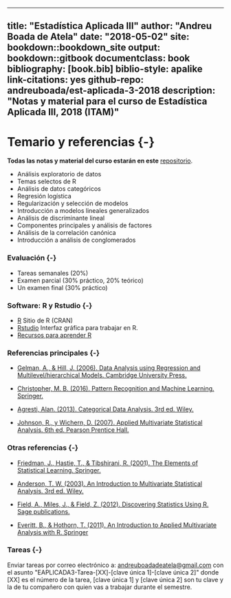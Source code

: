
--- 
title: "Estadística Aplicada III"
author: "Andreu Boada de Atela"
date: "2018-05-02"
site: bookdown::bookdown_site
output: bookdown::gitbook
documentclass: book
bibliography: [book.bib]
biblio-style: apalike
link-citations: yes
github-repo: andreuboada/est-aplicada-3-2018
description: "Notas y material para el curso de Estadística Aplicada III, 2018 (ITAM)"
---

# Temario y referencias {-}

**Todas las notas y material del curso estarán en este** [repositorio](https://github.com/andreuboada/est-aplicada-3-2018).

- Análisis exploratorio de datos
- Temas selectos de R
- Análisis de datos categóricos
- Regresión logística 
- Regularización y selección de modelos
- Introducción a modelos lineales generalizados
- Análisis de discriminante lineal
- Componentes principales y análisis de factores
- Análisis de la correlación canónica
- Introducción a análisis de conglomerados

### Evaluación {-}

- Tareas semanales (20%)
- Examen parcial (30% práctico, 20% teórico)
- Un examen final (30% práctico)

### Software: R y Rstudio {-}

- [R](https://cran.r-project.org) Sitio de R (CRAN)
- [Rstudio](https://www.rstudio.com/products/RStudio/) Interfaz gráfica para trabajar en R.
- [Recursos para aprender R](https://www.rstudio.com/online-learning/#R)

### Referencias principales {-}

- [Gelman, A., & Hill, J. (2006). Data Analysis using Regression and Multilevel/hierarchical Models. Cambridge University Press.](https://www.amazon.com/gp/product/052168689X/)

- [Christopher, M. B. (2016). Pattern Recognition and Machine Learning. Springer.](http://www.springer.com/us/book/9780387310732)

- [Agresti, Alan. (2013). Categorical Data Analysis. 3rd ed. Wiley.](https://www.wiley.com/en-us/Categorical+Data+Analysis%2C+3rd+Edition-p-9780470463635)

- [Johnson, R., y Wichern, D. (2007). Applied Multivariate Statistical Analysis. 6th ed. Pearson Prentice Hall.](https://www.pearson.com/us/higher-education/program/Johnson-Applied-Multivariate-Statistical-Analysis-6th-Edition/PGM274834.html)

### Otras referencias {-}

- [Friedman, J., Hastie, T., & Tibshirani, R. (2001). The Elements of Statistical Learning. Springer.](https://web.stanford.edu/~hastie/ElemStatLearn/)

- [Anderson, T. W. (2003). An Introduction to Multivariate Statistical Analysis. 3rd ed. Wiley.](https://www.amazon.com/Introduction-Multivariate-Statistical-Analysis/dp/0471360910)
 
- [Field, A., Miles, J., & Field, Z. (2012). Discovering Statistics Using R. Sage publications.](https://www.amazon.com/Discovering-Statistics-Using-Andy-Field/dp/1446200469)

- [Everitt, B., & Hothorn, T. (2011). An Introduction to Applied Multivariate Analysis with R. Springer](https://www.amazon.com/Introduction-Applied-Multivariate-Analysis-Use/dp/1441996494)

### Tareas {-}

Enviar tareas por correo electrónico a: [andreuboadadeatela@gmail.com](andreuboadadeatela@gmail.com) con el asunto "EAPLICADA3-Tarea-[XX]-[clave única 1]-[clave única 2]" donde [XX] es el número de la tarea, [clave única 1] y [clave única 2] son tu clave y la de tu compañero con quien vas a trabajar durante el semestre.
